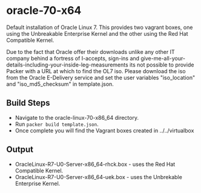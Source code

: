 oracle-70-x64
=============
Default installation of Oracle Linux 7. This provides two vagrant boxes, one using the Unbreakable Enterprise Kernel and the other using the Red Hat Compatible Kernel.

Due to the fact that Oracle offer their downloads unlike any other IT company behind a fortress of I-accepts, sign-ins and give-me-all-your-details-including-your-inside-leg-measurements its not possible to provide Packer with a URL at which to find the OL7 iso. Please download the iso from the Oracle E-Delivery service and set the user variables "iso_location" and "iso_md5_checksum" in template.json.

Build Steps
-----------
- Navigate to the oracle-linux-70-x86_64 directory.
- Run `packer build template.json`.
- Once complete you will find the Vagrant boxes created in ../../virtualbox

Output
------
- OracleLinux-R7-U0-Server-x86_64-rhck.box - uses the Red Hat Compatible Kernel.
- OracleLinux-R7-U0-Server-x86_64-uek.box - uses the Unbrekable Enterprise Kernel.
